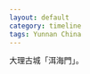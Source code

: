 ```yaml
---
layout: default
category: timeline
tags: Yunnan China
---
```


大理古城「洱海門」。

<img src="{{ site_url }}/img/posts/2013-10-24.jpg" alt="">

